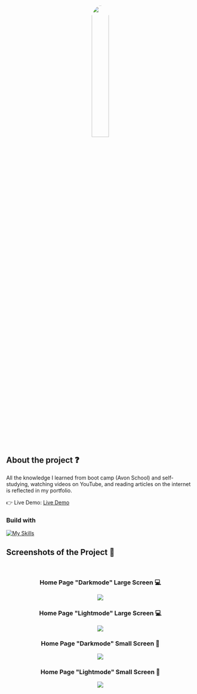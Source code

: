 <div align='center'><img style="width:30%;border-radius:50%" src='./src/components/assets/Ruther01.png'/></div>

<h2>About the project ❓</h2>

  <p>All the knowledge I learned from boot camp (Avon School) and self-studying, watching videos on YouTube, and reading articles on the internet is reflected in my portfolio.</p>

👉 Live Demo: <a href='https://ruther-portfolio.vercel.app/'>Live Demo</a>

<h3>Build with</h3> 

[![My Skills](https://skillicons.dev/icons?i=js,css,html,react)](https://skillicons.dev)

<h2>Screenshots of the Project 📸</h2>
<br>

<div align='center'>
<h3 align='center'>Home Page "Darkmode" Large Screen 💻</h3>
<img src='./src/components/assets/Laptop Darkmode.jpeg'/>
<h3 align='center'>Home Page "Lightmode" Large Screen 💻</h3>
<img src='./src/components/assets/Laptop Lightmode.jpeg'/>
</div>

<div align='center'>
<h3> Home Page "Darkmode" Small Screen 📱</h3>
<img src='./src/components/assets/Phone Darkmode.jpeg'/>
<h3> Home Page "Lightmode" Small Screen 📱</h3>
<img src='./src/components/assets/Phone Lightmode.jpeg'/>
</div>